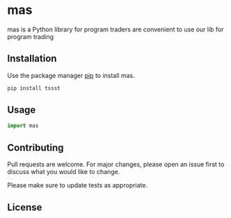 # mas

mas is a Python library for program traders are convenient to use our lib for program trading

## Installation

Use the package manager [pip]() to install mas.

```bash
pip install tssst
```

## Usage

```python
import mas


```

## Contributing
Pull requests are welcome. For major changes, please open an issue first to discuss what you would like to change.

Please make sure to update tests as appropriate.

## License
